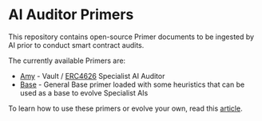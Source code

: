 # AI Auditor Primers
This repository contains open-source Primer documents to be ingested by AI prior to conduct smart contract audits.

The currently available Primers are:
* [Amy](https://github.com/devdacian/ai-auditor-primers/blob/main/primers/amy.vault.erc4626.primer.md) - Vault / [ERC4626](https://ethereum.org/en/developers/docs/standards/tokens/erc-4626/) Specialist AI Auditor
* [Base](https://github.com/devdacian/ai-auditor-primers/blob/main/primers/base.primer.md) - General Base primer loaded with some heuristics that can be used as a base to evolve Specialist AIs

To learn how to use these primers or evolve your own, read this [article](https://dacian.me/using-claude-to-evolve-specialist-ai-smart-contract-auditors).
